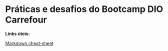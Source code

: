# Práticas e desafios do Bootcamp DIO Carrefour
**Links úteis:**

[Markdown cheat-sheet](https://www.markdownguide.org/cheat-sheet/) 
